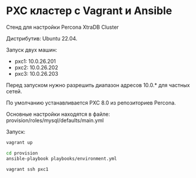 # PXC кластер с Vagrant и Ansible
Стенд для настройки Percona XtraDB Cluster

Дистрибутив: Ubuntu 22.04.

Запуск двух машин:

* pxc1: 10.0.26.201
* pxc2: 10.0.26.202
* pxc3: 10.0.26.203

Перед запуском нужно разрешить диапазон адресов 10.0.* для частных сетей.

По умолчанию устанавливается PXC 8.0 из репозиториев Percona.

Основные настройки находятся в файле: provision/roles/mysql/defaults/main.yml

Запуск:

```bash
vagrant up

cd provision
ansible-playbook playbooks/environment.yml

vagrant ssh pxc1
```
